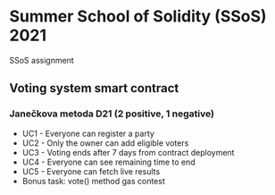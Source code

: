 # Summer School of Solidity (SSoS) 2021

SSoS assignment

## Voting system smart contract
### Janečkova metoda D21 (2 positive, 1 negative)
- UC1 - Everyone can register a party
- UC2 - Only the owner can add eligible voters
- UC3 - Voting ends after 7 days from contract deployment 
- UC4 - Everyone can see remaining time to end
- UC5 - Everyone can fetch live results
- Bonus task: vote() method gas contest
